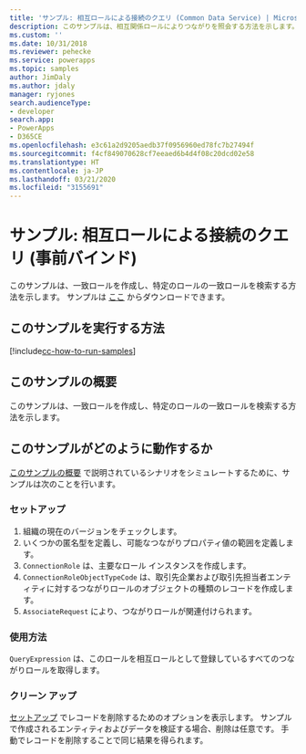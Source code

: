 ```yaml
---
title: 'サンプル: 相互ロールによる接続のクエリ (Common Data Service) | Microsoft Docs'
description: このサンプルは、相互関係ロールによりつながりを照会する方法を示します。
ms.custom: ''
ms.date: 10/31/2018
ms.reviewer: pehecke
ms.service: powerapps
ms.topic: samples
author: JimDaly
ms.author: jdaly
manager: ryjones
search.audienceType:
- developer
search.app:
- PowerApps
- D365CE
ms.openlocfilehash: e3c61a2d9205aedb37f0956960ed78fc7b27494f
ms.sourcegitcommit: f4cf849070628cf7eeaed6b4d4f08c20dcd02e58
ms.translationtype: HT
ms.contentlocale: ja-JP
ms.lasthandoff: 03/21/2020
ms.locfileid: "3155691"
---
```

# <a name="sample-query-connections-by-reciprocal-roles-early-bound"></a>サンプル: 相互ロールによる接続のクエリ (事前バインド)

<!-- https://docs.microsoft.com/dynamics365/customer-engagement/developer/sample-query-connections-reciprocal-roles-early-bound -->

このサンプルは、一致ロールを作成し、特定のロールの一致ロールを検索する方法を示します。 サンプルは [ここ](https://github.com/Microsoft/PowerApps-Samples/tree/master/cds/orgsvc/C%23/QueryByReciprocalRole) からダウンロードできます。

## <a name="how-to-run-this-sample"></a>このサンプルを実行する方法

[!include[cc-how-to-run-samples](../../includes/cc-how-to-run-samples.md)]

## <a name="what-this-sample-does"></a>このサンプルの概要

このサンプルは、一致ロールを作成し、特定のロールの一致ロールを検索する方法を示します。

## <a name="how-this-sample-works"></a>このサンプルがどのように動作するか

[このサンプルの概要](#what-this-sample-does) で説明されているシナリオをシミュレートするために、サンプルは次のことを行います。

### <a name="setup"></a>セットアップ

1. 組織の現在のバージョンをチェックします。
2. いくつかの匿名型を定義し、可能なつながりプロパティ値の範囲を定義します。
3. `ConnectionRole` は、主要なロール インスタンスを作成します。
4. `ConnectionRoleObjectTypeCode` は、取引先企業および取引先担当者エンティティに対するつながりロールのオブジェクトの種類のレコードを作成します。
5. `AssociateRequest` により、つながりロールが関連付けられます。

### <a name="demonstrate"></a>使用方法

`QueryExpression` は、このロールを相互ロールとして登録しているすべてのつながりロールを取得します。

### <a name="clean-up"></a>クリーン アップ

[セットアップ](#setup) でレコードを削除するためのオプションを表示します。 サンプルで作成されるエンティティおよびデータを検証する場合、削除は任意です。 手動でレコードを削除することで同じ結果を得られます。

